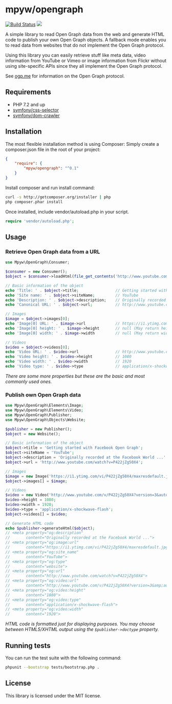 # mpyw/opengraph

[![Build Status](https://travis-ci.org/mpyw/opengraph.png)](https://travis-ci.org/mpyw/opengraph)
[![](https://scrutinizer-ci.com/g/mpyw/opengraph/badges/coverage.png?b=master)](https://scrutinizer-ci.com/g/mpyw/opengraph/?branch=master)

A simple library to read Open Graph data from the web and generate HTML code to publish your own Open Graph objects. A fallback mode enables you to read data from websites that do not implement the Open Graph protocol.

Using this library you can easily retrieve stuff like meta data, video information from YouTube or Vimeo or image information from Flickr without using site-specific APIs since they all implement the Open Graph protocol.

See [ogp.me](http://ogp.me) for information on the Open Graph protocol.

## Requirements

* PHP 7.2 and up
* [symfony/css-selector](https://github.com/symfony/CssSelector)
* [symfony/dom-crawler](https://github.com/symfony/DomCrawler)

## Installation

The most flexible installation method is using Composer: Simply create a composer.json file in the root of your project:
```json
{
    "require": {
        "mpyw/opengraph": "^0.1"
    }
}
```

Install composer and run install command:
```bash
curl -s http://getcomposer.org/installer | php
php composer.phar install
``` 

Once installed, include vendor/autoload.php in your script.

```php
require 'vendor/autoload.php';
```

## Usage

### Retrieve Open Graph data from a URL

```php
use Mpyw\OpenGraph\Consumer;

$consumer = new Consumer();
$object = $consumer->loadHtml(file_get_contents('http://www.youtube.com/watch?v=P422jZg50X4'));

// Basic information of the object
echo 'Title: ' . $object->title;                // Getting started with Facebook Open Graph
echo 'Site name: ' . $object->siteName;         // YouTube
echo 'Description: ' . $object->description;    // Originally recorded at the Facebook World ...
echo 'Canonical URL: ' . $object->url;          // http://www.youtube.com/watch?v=P422jZg50X4

// Images
$image = $object->images[0];
echo 'Image[0] URL: ' . $image->url             // https://i1.ytimg.com/vi/P422jZg50X4/maxresdefault.jpg
echo 'Image[0] height: ' . $image->height       // null (May return height in pixels on other pages)
echo 'Image[0] width: ' . $image->width         // null (May return width in pixels on other pages)

// Videos
$video = $object->videos[0];
echo 'Video URL: ' . $video->url                // http://www.youtube.com/v/P422jZg50X4?version=3&autohide=1
echo 'Video height: ' . $video->height          // 1080
echo 'Video width: ' . $video->width            // 1920
echo 'Video type: ' . $video->type              // application/x-shockwave-flash
```

_There are some more properties but these are the basic and most commonly used ones._

### Publish own Open Graph data

```php
use Mpyw\OpenGraph\Elements\Image;
use Mpyw\OpenGraph\Elements\Video;
use Mpyw\OpenGraph\Publisher;
use Mpyw\OpenGraph\Objects\Website;

$publisher = new Publisher();
$object = new Website();

// Basic information of the object
$object->title = 'Getting started with Facebook Open Graph';
$object->siteName = 'YouTube';
$object->description = 'Originally recorded at the Facebook World ...'
$object->url = 'http://www.youtube.com/watch?v=P422jZg50X4';

// Images
$image = new Image('https://i1.ytimg.com/vi/P422jZg50X4/maxresdefault.jpg');
$object->images[] = $image;

// Videos
$video = new Video('http://www.youtube.com/v/P422jZg50X4?version=3&autohide=1');
$video->height = 1080;
$video->width = 1920;
$video->type = 'application/x-shockwave-flash';
$object->videos[] = $video;

// Generate HTML code
echo $publisher->generateHtml($object);
// <meta property="og:description"
//       content="Originally recorded at the Facebook World ...">
// <meta property="og:image:url"
//       content="https://i1.ytimg.com/vi/P422jZg50X4/maxresdefault.jpg">
// <meta property="og:site_name"
//       content="YouTube">
// <meta property="og:type"
//       content="website">
// <meta property="og:url"
//       content="http://www.youtube.com/watch?v=P422jZg50X4">
// <meta property="og:video:url"
//       content="http://www.youtube.com/v/P422jZg50X4?version=3&amp;autohide=1">
// <meta property="og:video:height"
//       content="1080">
// <meta property="og:video:type"
//       content="application/x-shockwave-flash">
// <meta property="og:video:width"
//       content="1920">
```

_HTML code is formatted just for displaying purposes. You may choose between HTML5/XHTML output using the ```$publisher->doctype``` property._

## Running tests

You can run the test suite with the following command:

``` bash
phpunit --bootstrap tests/bootstrap.php .
``` 

## License

This library is licensed under the MIT license.
